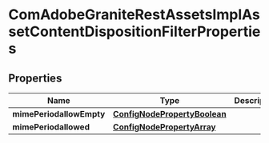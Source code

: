 
# ComAdobeGraniteRestAssetsImplAssetContentDispositionFilterProperties

## Properties
Name | Type | Description | Notes
------------ | ------------- | ------------- | -------------
**mimePeriodallowEmpty** | [**ConfigNodePropertyBoolean**](ConfigNodePropertyBoolean.md) |  |  [optional]
**mimePeriodallowed** | [**ConfigNodePropertyArray**](ConfigNodePropertyArray.md) |  |  [optional]



